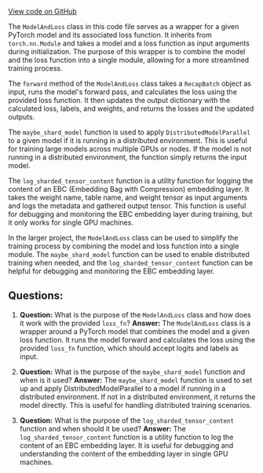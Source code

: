 [View code on GitHub](https://github.com/twitter/the-algorithm-ml/blob/master/model.py)

The `ModelAndLoss` class in this code file serves as a wrapper for a given PyTorch model and its associated loss function. It inherits from `torch.nn.Module` and takes a model and a loss function as input arguments during initialization. The purpose of this wrapper is to combine the model and the loss function into a single module, allowing for a more streamlined training process.

The `forward` method of the `ModelAndLoss` class takes a `RecapBatch` object as input, runs the model's forward pass, and calculates the loss using the provided loss function. It then updates the output dictionary with the calculated loss, labels, and weights, and returns the losses and the updated outputs.

The `maybe_shard_model` function is used to apply `DistributedModelParallel` to a given model if it is running in a distributed environment. This is useful for training large models across multiple GPUs or nodes. If the model is not running in a distributed environment, the function simply returns the input model.

The `log_sharded_tensor_content` function is a utility function for logging the content of an EBC (Embedding Bag with Compression) embedding layer. It takes the weight name, table name, and weight tensor as input arguments and logs the metadata and gathered output tensor. This function is useful for debugging and monitoring the EBC embedding layer during training, but it only works for single GPU machines.

In the larger project, the `ModelAndLoss` class can be used to simplify the training process by combining the model and loss function into a single module. The `maybe_shard_model` function can be used to enable distributed training when needed, and the `log_sharded_tensor_content` function can be helpful for debugging and monitoring the EBC embedding layer.
## Questions: 
 1. **Question:** What is the purpose of the `ModelAndLoss` class and how does it work with the provided `loss_fn`?
   **Answer:** The `ModelAndLoss` class is a wrapper around a PyTorch model that combines the model and a given loss function. It runs the model forward and calculates the loss using the provided `loss_fn` function, which should accept logits and labels as input.

2. **Question:** What is the purpose of the `maybe_shard_model` function and when is it used?
   **Answer:** The `maybe_shard_model` function is used to set up and apply DistributedModelParallel to a model if running in a distributed environment. If not in a distributed environment, it returns the model directly. This is useful for handling distributed training scenarios.

3. **Question:** What is the purpose of the `log_sharded_tensor_content` function and when should it be used?
   **Answer:** The `log_sharded_tensor_content` function is a utility function to log the content of an EBC embedding layer. It is useful for debugging and understanding the content of the embedding layer in single GPU machines.